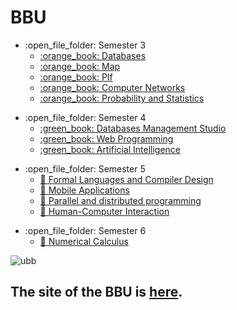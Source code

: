 # BBU
<ul>
  <li>:open_file_folder: Semester 3
    <ul>
      <li>
        <a href="https://github.com/adrianatim/Babes-Bolyai-University/tree/main/Semester3/Databases">
          :orange_book: Databases
        </a>
      </li>
      <li>
       <a href="https://github.com/adrianatim/Babes-Bolyai-University/tree/main/Semester3/Map">
          :orange_book: Map
        </a>
      </li> 
      <li>
        <a href="https://github.com/adrianatim/Babes-Bolyai-University/tree/main/Semester3/Plf">
          :orange_book: Plf
        </a>
      </li>
      <li>
        <a href="https://github.com/adrianatim/Babes-Bolyai-University/tree/main/Semester3/Computer%20Networks">
          :orange_book: Computer Networks
        </a>
      </li>
      <li>
        <a href="https://github.com/adrianatim/Babes-Bolyai-University/tree/main/Semester3/PS">
          :orange_book: Probability and Statistics
        </a>
      </li>
    </ul>
  </li>
</ul>
<ul>
  <li>:open_file_folder: Semester 4
     <ul>
      <li>
        <a href="https://github.com/adrianatim/Babes-Bolyai-University/tree/main/Semester4/DBMS">
          :green_book: Databases Management Studio
        </a>
       </li>
       <li>
        <a href="https://github.com/adrianatim/Babes-Bolyai-University/tree/main/Semester4/Web">
          :green_book: Web Programming
        </a>
       </li>
       <li>
        <a href="https://github.com/adrianatim/Babes-Bolyai-University/tree/main/Semester4/AI">
          :green_book: Artificial Intelligence
        </a>
       </li>
    </ul>
  </li>
</ul>
<ul>
  <li>:open_file_folder: Semester 5
    <ul>
      <li>
        <a href="https://github.com/adrianatim/Babes-Bolyai-University/tree/main/Semester5/FLCD">
          📘 Formal Languages and Compiler Design
        </a>
      </li>
      <li>
        <a href="https://github.com/adrianatim/Babes-Bolyai-University/tree/main/Semester5/MA">
          📘 Mobile Applications
        </a>
      </li>
      <li>
        <a href="https://github.com/adrianatim/Babes-Bolyai-University/tree/main/Semester5/PDP">
          📘 Parallel and distributed programming
        </a>
      </li>
      <li>
        <a href="https://github.com/adrianatim/Babes-Bolyai-University/tree/main/Semester5/HCI">
          📘 Human-Computer Interaction
        </a>
      </li>
    </ul>
  </li>
</ul>
<ul>
  <li>:open_file_folder: Semester 6
    <ul>
      <li>
         <a href="https://github.com/adrianatim/Babes-Bolyai-University/tree/main/Semester6/NC">
          &#128213 Numerical Calculus
        </a>  
      </li>
    </ul>
  </li>
</ul>

![ubb](https://user-images.githubusercontent.com/64086283/102396628-5faa7780-3fe5-11eb-9c8e-cd192a6bdfd6.png)
## The site of the BBU is [here](http://www.cs.ubbcluj.ro/).
